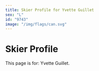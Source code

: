 ```yaml
---
title: Skier Profile for Yvette Guillet
sex: "L"
id: "9743"
image: "/img/flags/can.svg" 
---
```


# Skier Profile

This page is for: Yvette Guillet.
    